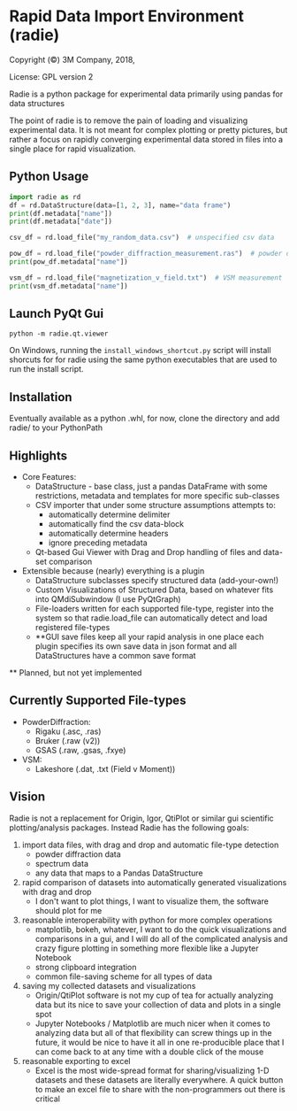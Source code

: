 # Rapid Data Import Environment (radie)

Copyright (&copy;) 3M Company, 2018, 

License: GPL version 2 

Radie is a python package for experimental data primarily using pandas
for data structures

The point of radie is to remove the pain of loading and visualizing
experimental data. It is not meant for complex plotting or pretty
pictures, but rather a focus on rapidly converging experimental data
stored in files into a single place for rapid visualization.

## Python Usage

```python
import radie as rd
df = rd.DataStructure(data=[1, 2, 3], name="data frame")
print(df.metadata["name"])
print(df.metadata["date"])

csv_df = rd.load_file("my_random_data.csv")  # unspecified csv data

pow_df = rd.load_file("powder_diffraction_measurement.ras")  # powder diffraction data
print(pow_df.metadata["name"])

vsm_df = rd.load_file("magnetization_v_field.txt")  # VSM measurement
print(vsm_df.metadata["name"])
```

## Launch PyQt Gui

```shell
python -m radie.qt.viewer
```

On Windows, running the `install_windows_shortcut.py` script will install
shorcuts for for radie using the same python executables that are used to
run the install script.

## Installation
Eventually available as a python .whl, for now, clone the directory and
add radie/ to your PythonPath

## Highlights

-   Core Features:
    -   DataStructure - base class, just a pandas DataFrame with some
        restrictions, metadata and templates for more specific
        sub-classes
    -   CSV importer that under some structure assumptions attempts to:
        -   automatically determine delimiter
        -   automatically find the csv data-block
        -   automatically determine headers
        -   ignore preceding metadata
    -   Qt-based Gui Viewer with Drag and Drop handling of files and
        data-set comparison
-   Extensible because (nearly) everything is a plugin
    -   DataStructure subclasses specify structured data
        (add-your-own!)
    -   Custom Visualizations of Structured Data, based on whatever fits
        into QMdiSubwindow (I use PyQtGraph)
    -   File-loaders written for each supported file-type, register into
        the system so that radie.load\_file can automatically detect
        and load registered file-types
    -   \*\*GUI save files keep all your rapid analysis in one place
        each plugin specifies its own save data in json format and all
        DataStructures have a common save format

\*\* Planned, but not yet implemented

## Currently Supported File-types

-   PowderDiffraction:
    -   Rigaku (.asc, .ras)
    -   Bruker (.raw (v2))
    -   GSAS (.raw, .gsas, .fxye)
-   VSM:
    -   Lakeshore (.dat, .txt (Field v Moment))

## Vision

Radie is not a replacement for Origin, Igor, QtiPlot or similar gui
scientific plotting/analysis packages. Instead Radie has the
following goals:

1.  import data files, with drag and drop and automatic file-type
    detection
    -   powder diffraction data
    -   spectrum data
    -   any data that maps to a Pandas DataStructure
2.  rapid comparison of datasets into automatically generated
    visualizations with drag and drop
    -   I don't want to plot things, I want to visualize them, the
        software should plot for me
3.  reasonable interoperability with python for more complex operations
    -   matplotlib, bokeh, whatever, I want to do the quick
        visualizations and comparisons in a gui, and I will do all of
        the complicated analysis and crazy figure plotting in something
        more flexible like a Jupyter Notebook
    -   strong clipboard integration
    -   common file-saving scheme for all types of data
4.  saving my collected datasets and visualizations
    -   Origin/QtiPlot software is not my cup of tea for actually
        analyzing data but its nice to save your collection of data and
        plots in a single spot
    -   Jupyter Notebooks / Matplotlib are much nicer when it comes to
        analyzing data but all of that flexibility can screw things up
        in the future, it would be nice to have it all in one
        re-producible place that I can come back to at any time with a
        double click of the mouse
5.  reasonable exporting to excel
    -   Excel is the most wide-spread format for sharing/visualizing 1-D
        datasets and these datasets are literally everywhere. A quick
        button to make an excel file to share with the non-programmers
        out there is critical

<!-- ![image](radie/qt/resources/icons/radie.svg) -->

